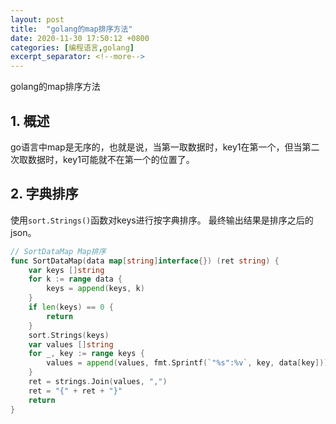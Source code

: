 ```yaml
---
layout: post
title:  "golang的map排序方法"
date: 2020-11-30 17:50:12 +0800
categories: [编程语言,golang]
excerpt_separator: <!--more-->
---
```

golang的map排序方法
<!--more-->

## 1. 概述
go语言中map是无序的，也就是说，当第一取数据时，key1在第一个，但当第二次取数据时，key1可能就不在第一个的位置了。

## 2. 字典排序

使用`sort.Strings()`函数对keys进行按字典排序。
最终输出结果是排序之后的json。
```go
// SortDataMap Map排序
func SortDataMap(data map[string]interface{}) (ret string) {
	var keys []string
	for k := range data {
		keys = append(keys, k)
	}
	if len(keys) == 0 {
		return
	}
	sort.Strings(keys)
	var values []string
	for _, key := range keys {
		values = append(values, fmt.Sprintf(`"%s":%v`, key, data[key]))
	}
	ret = strings.Join(values, ",")
	ret = "{" + ret + "}"
	return
}
```